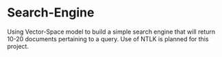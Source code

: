 # Search-Engine

Using Vector-Space model to build a simple search engine that will return 10-20 documents pertaining to a query.
Use of NTLK is planned for this project.
